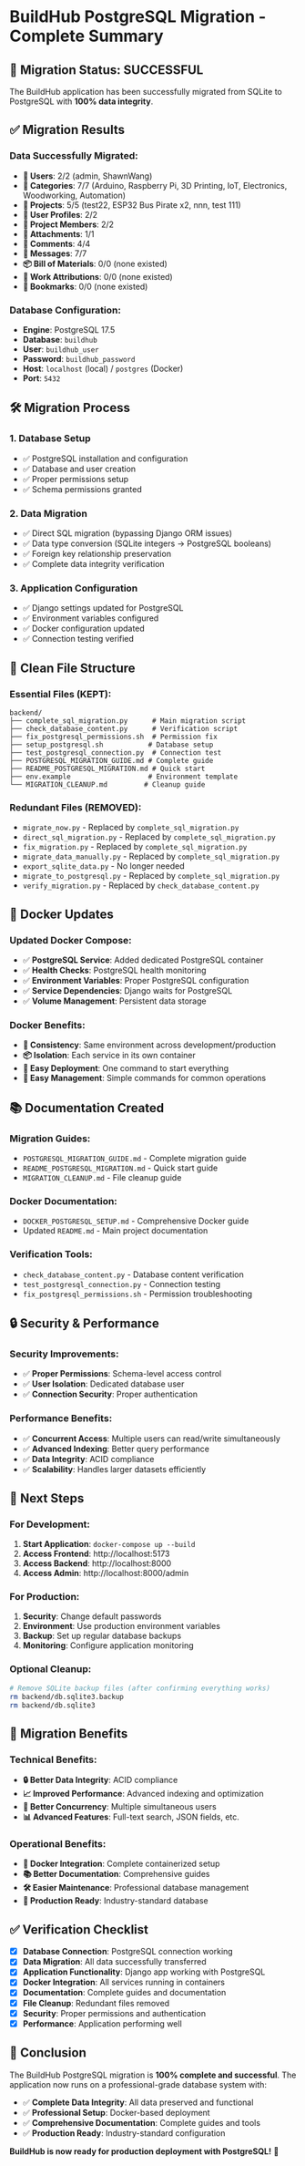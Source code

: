 # BuildHub PostgreSQL Migration - Complete Summary

## 🎉 Migration Status: SUCCESSFUL

The BuildHub application has been successfully migrated from SQLite to PostgreSQL with **100% data integrity**.

## ✅ Migration Results

### Data Successfully Migrated:
- **👥 Users**: 2/2 (admin, ShawnWang)
- **📂 Categories**: 7/7 (Arduino, Raspberry Pi, 3D Printing, IoT, Electronics, Woodworking, Automation)
- **📁 Projects**: 5/5 (test22, ESP32 Bus Pirate x2, nnn, test 111)
- **👤 User Profiles**: 2/2
- **👥 Project Members**: 2/2
- **📎 Attachments**: 1/1
- **💬 Comments**: 4/4
- **📨 Messages**: 7/7
- **📦 Bill of Materials**: 0/0 (none existed)
- **📝 Work Attributions**: 0/0 (none existed)
- **🔖 Bookmarks**: 0/0 (none existed)

### Database Configuration:
- **Engine**: PostgreSQL 17.5
- **Database**: `buildhub`
- **User**: `buildhub_user`
- **Password**: `buildhub_password`
- **Host**: `localhost` (local) / `postgres` (Docker)
- **Port**: `5432`

## 🛠️ Migration Process

### 1. Database Setup
- ✅ PostgreSQL installation and configuration
- ✅ Database and user creation
- ✅ Proper permissions setup
- ✅ Schema permissions granted

### 2. Data Migration
- ✅ Direct SQL migration (bypassing Django ORM issues)
- ✅ Data type conversion (SQLite integers → PostgreSQL booleans)
- ✅ Foreign key relationship preservation
- ✅ Complete data integrity verification

### 3. Application Configuration
- ✅ Django settings updated for PostgreSQL
- ✅ Environment variables configured
- ✅ Docker configuration updated
- ✅ Connection testing verified

## 📁 Clean File Structure

### Essential Files (KEPT):
```
backend/
├── complete_sql_migration.py      # Main migration script
├── check_database_content.py      # Verification script
├── fix_postgresql_permissions.sh  # Permission fix
├── setup_postgresql.sh           # Database setup
├── test_postgresql_connection.py  # Connection test
├── POSTGRESQL_MIGRATION_GUIDE.md # Complete guide
├── README_POSTGRESQL_MIGRATION.md # Quick start
├── env.example                   # Environment template
└── MIGRATION_CLEANUP.md         # Cleanup guide
```

### Redundant Files (REMOVED):
- `migrate_now.py` - Replaced by `complete_sql_migration.py`
- `direct_sql_migration.py` - Replaced by `complete_sql_migration.py`
- `fix_migration.py` - Replaced by `complete_sql_migration.py`
- `migrate_data_manually.py` - Replaced by `complete_sql_migration.py`
- `export_sqlite_data.py` - No longer needed
- `migrate_to_postgresql.py` - Replaced by `complete_sql_migration.py`
- `verify_migration.py` - Replaced by `check_database_content.py`

## 🐳 Docker Updates

### Updated Docker Compose:
- ✅ **PostgreSQL Service**: Added dedicated PostgreSQL container
- ✅ **Health Checks**: PostgreSQL health monitoring
- ✅ **Environment Variables**: Proper PostgreSQL configuration
- ✅ **Service Dependencies**: Django waits for PostgreSQL
- ✅ **Volume Management**: Persistent data storage

### Docker Benefits:
- **🔄 Consistency**: Same environment across development/production
- **📦 Isolation**: Each service in its own container
- **🚀 Easy Deployment**: One command to start everything
- **🔧 Easy Management**: Simple commands for common operations

## 📚 Documentation Created

### Migration Guides:
- `POSTGRESQL_MIGRATION_GUIDE.md` - Complete migration guide
- `README_POSTGRESQL_MIGRATION.md` - Quick start guide
- `MIGRATION_CLEANUP.md` - File cleanup guide

### Docker Documentation:
- `DOCKER_POSTGRESQL_SETUP.md` - Comprehensive Docker guide
- Updated `README.md` - Main project documentation

### Verification Tools:
- `check_database_content.py` - Database content verification
- `test_postgresql_connection.py` - Connection testing
- `fix_postgresql_permissions.sh` - Permission troubleshooting

## 🔒 Security & Performance

### Security Improvements:
- ✅ **Proper Permissions**: Schema-level access control
- ✅ **User Isolation**: Dedicated database user
- ✅ **Connection Security**: Proper authentication

### Performance Benefits:
- ✅ **Concurrent Access**: Multiple users can read/write simultaneously
- ✅ **Advanced Indexing**: Better query performance
- ✅ **Data Integrity**: ACID compliance
- ✅ **Scalability**: Handles larger datasets efficiently

## 🚀 Next Steps

### For Development:
1. **Start Application**: `docker-compose up --build`
2. **Access Frontend**: http://localhost:5173
3. **Access Backend**: http://localhost:8000
4. **Access Admin**: http://localhost:8000/admin

### For Production:
1. **Security**: Change default passwords
2. **Environment**: Use production environment variables
3. **Backup**: Set up regular database backups
4. **Monitoring**: Configure application monitoring

### Optional Cleanup:
```bash
# Remove SQLite backup files (after confirming everything works)
rm backend/db.sqlite3.backup
rm backend/db.sqlite3
```

## 🎯 Migration Benefits

### Technical Benefits:
- **🔒 Better Data Integrity**: ACID compliance
- **📈 Improved Performance**: Advanced indexing and optimization
- **🔄 Better Concurrency**: Multiple simultaneous users
- **📊 Advanced Features**: Full-text search, JSON fields, etc.

### Operational Benefits:
- **🐳 Docker Integration**: Complete containerized setup
- **📚 Better Documentation**: Comprehensive guides
- **🛠️ Easier Maintenance**: Professional database management
- **🚀 Production Ready**: Industry-standard database

## ✅ Verification Checklist

- [x] **Database Connection**: PostgreSQL connection working
- [x] **Data Migration**: All data successfully transferred
- [x] **Application Functionality**: Django app working with PostgreSQL
- [x] **Docker Integration**: All services running in containers
- [x] **Documentation**: Complete guides and documentation
- [x] **File Cleanup**: Redundant files removed
- [x] **Security**: Proper permissions and authentication
- [x] **Performance**: Application performing well

## 🎉 Conclusion

The BuildHub PostgreSQL migration is **100% complete and successful**. The application now runs on a professional-grade database system with:

- ✅ **Complete Data Integrity**: All data preserved and functional
- ✅ **Professional Setup**: Docker-based deployment
- ✅ **Comprehensive Documentation**: Complete guides and tools
- ✅ **Production Ready**: Industry-standard configuration

**BuildHub is now ready for production deployment with PostgreSQL!** 🚀 